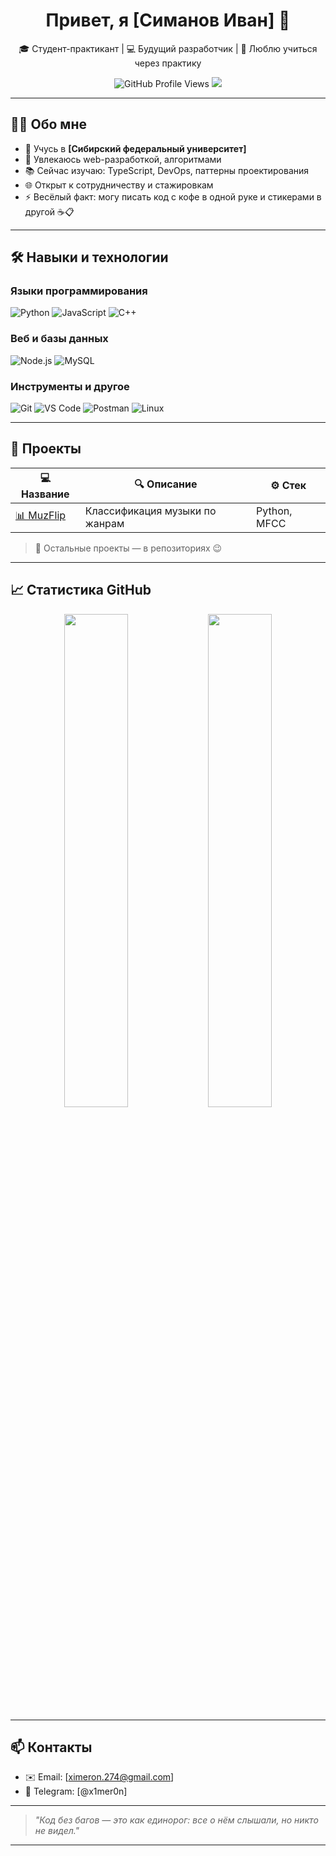 <h1 align="center">Привет, я [Симанов Иван] 👋</h1>

<p align="center">
  🎓 Студент-практикант | 💻 Будущий разработчик | 🌱 Люблю учиться через практику
</p>

<p align="center">
  <img src="https://komarev.com/ghpvc/?username=Ximeron&label=Просмотры+профиля&color=blueviolet&style=flat" alt="GitHub Profile Views" />
  <a href="https://github.com/Ximeron?tab=followers">
    <img src="https://img.shields.io/github/followers/Ximeron?label=Подписчики&style=social" />
  </a>
</p>

---

## 🧑‍💻 Обо мне

- 🏫 Учусь в **[Сибирский федеральный университет]**
- 🔬 Увлекаюсь web-разработкой, алгоритмами
- 📚 Сейчас изучаю: TypeScript, DevOps, паттерны проектирования
- 🌐 Открыт к сотрудничеству и стажировкам
- ⚡ Весёлый факт: могу писать код с кофе в одной руке и стикерами в другой ☕📋

---

## 🛠️ Навыки и технологии

### Языки программирования
![Python](https://img.shields.io/badge/Python-3776AB?style=for-the-badge&logo=python&logoColor=white)
![JavaScript](https://img.shields.io/badge/JavaScript-F7DF1E?style=for-the-badge&logo=javascript&logoColor=black)
![C++](https://img.shields.io/badge/C++-00599C?style=for-the-badge&logo=cplusplus&logoColor=white)

### Веб и базы данных
![Node.js](https://img.shields.io/badge/Node.js-339933?style=for-the-badge&logo=nodedotjs&logoColor=white)
![MySQL](https://img.shields.io/badge/MySQL-005C84?style=for-the-badge&logo=mysql&logoColor=white)

### Инструменты и другое
![Git](https://img.shields.io/badge/Git-F05032?style=for-the-badge&logo=git&logoColor=white)
![VS Code](https://img.shields.io/badge/VS%20Code-007ACC?style=for-the-badge&logo=visualstudiocode&logoColor=white)
![Postman](https://img.shields.io/badge/Postman-FF6C37?style=for-the-badge&logo=postman&logoColor=white)
![Linux](https://img.shields.io/badge/Linux-FCC624?style=for-the-badge&logo=linux&logoColor=black)

---

## 📌 Проекты

| 💻 Название | 🔍 Описание | ⚙️ Стек |
|------------|-------------|--------|
| [📊 MuzFlip](https://github.com/Ximeron/MuzFlip) | Классификация музыки по жанрам | Python, MFCC |
> 📁 Остальные проекты — в репозиториях 😉

---

## 📈 Статистика GitHub

<p align="center">
  <img width="45%" src="https://github-readme-stats.vercel.app/api?username=Ximeron&show_icons=true&theme=radical&hide_border=true" />
  <img width="45%" src="https://github-readme-streak-stats.herokuapp.com/?user=Ximeron&theme=radical&hide_border=true" />
</p>

---

## 📫 Контакты

- ✉️ Email: [ximeron.274@gmail.com]
- 💬 Telegram: [@x1mer0n]
---

> _"Код без багов — это как единорог: все о нём слышали, но никто не видел."_

---

